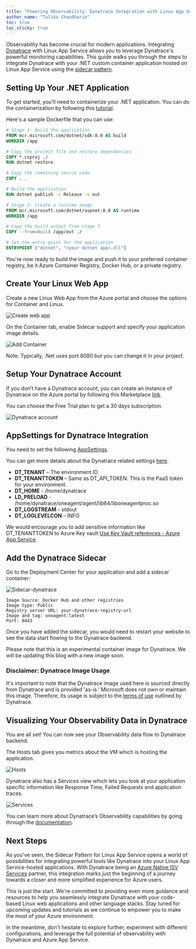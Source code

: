 ```yaml
---
title: "Powering Observability: Dynatrace Integration with Linux App Service via Sidecars"
author_name: "Tulika Chaudharie"
toc: true
toc_sticky: true
---
```


Observability has become crucial for modern applications. Integrating [Dynatrace](https://learn.microsoft.com/en-us/azure/partner-solutions/dynatrace/) with Linux App Service allows you to leverage Dynatrace's powerful monitoring capabilities. This guide walks you through the steps to integrate Dynatrace with your .NET custom container application hosted on Linux App Service using the [sidecar pattern](https://azure.github.io/AppService/2024/04/04/Public-Preview-Sidecars-Webjobs.html).

## Setting Up Your .NET Application

To get started, you'll need to containerize your .NET application. You can do the containerization by following this [tutorial](https://learn.microsoft.com/en-us/dotnet/core/docker/build-container?tabs=windows&pivots=dotnet-8-0).

Here's a sample Dockerfile that you can use:

```dockerfile
# Stage 1: Build the application
FROM mcr.microsoft.com/dotnet/sdk:8.0 AS build
WORKDIR /app

# Copy the project file and restore dependencies
COPY *.csproj ./
RUN dotnet restore

# Copy the remaining source code
COPY . .

# Build the application
RUN dotnet publish -c Release -o out

# Stage 2: Create a runtime image
FROM mcr.microsoft.com/dotnet/aspnet:8.0 AS runtime
WORKDIR /app

# Copy the build output from stage 1
COPY --from=build /app/out ./

# Set the entry point for the application
ENTRYPOINT ["dotnet", "<your dotnet app>.dll"]
```

You're now ready to build the image and push it to your preferred container registry, be it Azure Container Registry, Docker Hub, or a private registry.

## Create Your Linux Web App

Create a new Linux Web App from the Azure portal and choose the options for Container and Linux.

![Create web app]({{site.baseurl}}/media/2024/07/CreateWebApp.jpg)

On the Container tab, enable Sidecar support and specify your application image details.

![Add Container]({{site.baseurl}}/media/2024/07/AddContainer.jpg)

Note: Typically, .Net uses port 8080 but you can change it in your project.

## Setup Your Dynatrace Account

If you don’t have a Dynatrace account, you can create an instance of Dynatrace on the Azure portal by following this Marketplace [link](https://azuremarketplace.microsoft.com/en-us/marketplace/apps/dynatrace.dynatrace_portal_integration?tab=PlansAndPrice).

You can choose the Free Trial plan to get a 30 days subscription.

![Dynatrace account]({{site.baseurl}}/media/2024/07/dynatrace-sub.png)

## AppSettings for Dynatrace Integration

You need to set the following [AppSettings](https://learn.microsoft.com/en-us/azure/app-service/configure-common?tabs=portal).

You can get more details about the Dynatrace related settings [here](https://docs.dynatrace.com/docs/setup-and-configuration/setup-on-cloud-platforms/microsoft-azure-services/azure-integrations/azure-functions/integrate-oneagent-on-azure-functions#prerequisites).

- **DT_TENANT** – The environment ID
- **DT_TENANTTOKEN** – Same as DT_API_TOKEN. This is the PaaS token for your environment.
- **DT_HOME** - /home/dynatrace
- **LD_PRELOAD** - /home/dynatrace/oneagent/agent/lib64/liboneagentproc.so
- **DT_LOGSTREAM** - stdout
- **DT_LOGLEVELCON** – INFO

We would encourage you to add sensitive information like DT_TENANTTOKEN to Azure Key vault [Use Key Vault references - Azure App Service](https://learn.microsoft.com/en-us/azure/app-service/app-service-key-vault-references?tabs=azure-cli).

## Add the Dynatrace Sidecar

Go to the Deployment Center for your application and add a sidecar container:

![Sidecar-dynatrace]({{site.baseurl}}/media/2024/07/sidecar-dynatrace1.jpg)

```docker
Image Source: Docker Hub and other registries
Image type: Public
Registry server URL: your-dynatrace-registry-url
Image and tag: oneagent:latest
Port: 8443
```

Once you have added the sidecar, you would need to restart your website to see the data start flowing to the Dynatrace backend.

Please note that this is an experimental container image for Dynatrace. We will be updating this blog with a new image soon.

### Disclaimer: Dynatrace Image Usage

It's important to note that the Dynatrace image used here is sourced directly from Dynatrace and is provided 'as-is.' Microsoft does not own or maintain this image. Therefore, its usage is subject to the [terms of use](https://www.dynatrace.com/company/trust-center/customers/) outlined by Dynatrace.

## Visualizing Your Observability Data in Dynatrace

You are all set! You can now see your Observability data flow to Dynatrace backend.

The Hosts tab gives you metrics about the VM which is hosting the application.

![Hosts]({{site.baseurl}}/media/2024/07/dt1.jpg)

Dynatrace also has a Services view which lets you look at your application specific information like Response Time, Failed Requests and application traces.

![Services]({{site.baseurl}}/media/2024/07/dt2.jpg)

You can learn more about Dynatrace’s Observability capabilities by going through the [documentation](https://docs.dynatrace.com/docs/observe-and-explore).

## Next Steps

As you've seen, the Sidecar Pattern for Linux App Service opens a world of possibilities for integrating powerful tools like Dynatrace into your Linux App Service-hosted applications. With Dynatrace being an [Azure Native ISV Services](https://learn.microsoft.com/en-us/azure/partner-solutions/dynatrace/) partner, this integration marks just the beginning of a journey towards a closer and more simplified experience for Azure users.

This is just the start. We're committed to providing even more guidance and resources to help you seamlessly integrate Dynatrace with your code-based Linux web applications and other language stacks. Stay tuned for upcoming updates and tutorials as we continue to empower you to make the most of your Azure environment.

In the meantime, don't hesitate to explore further, experiment with different configurations, and leverage the full potential of observability with Dynatrace and Azure App Service.
